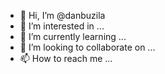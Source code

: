 - 👋 Hi, I’m @danbuzila
- 👀 I’m interested in ...
- 🌱 I’m currently learning ...
- 💞️ I’m looking to collaborate on ...
- 📫 How to reach me ...

<!---
danbuzila/danbuzila is a ✨ special ✨ repository because its `README.md` (this file) appears on your GitHub profile.
You can click the Preview link to take a look at your changes.
--->
